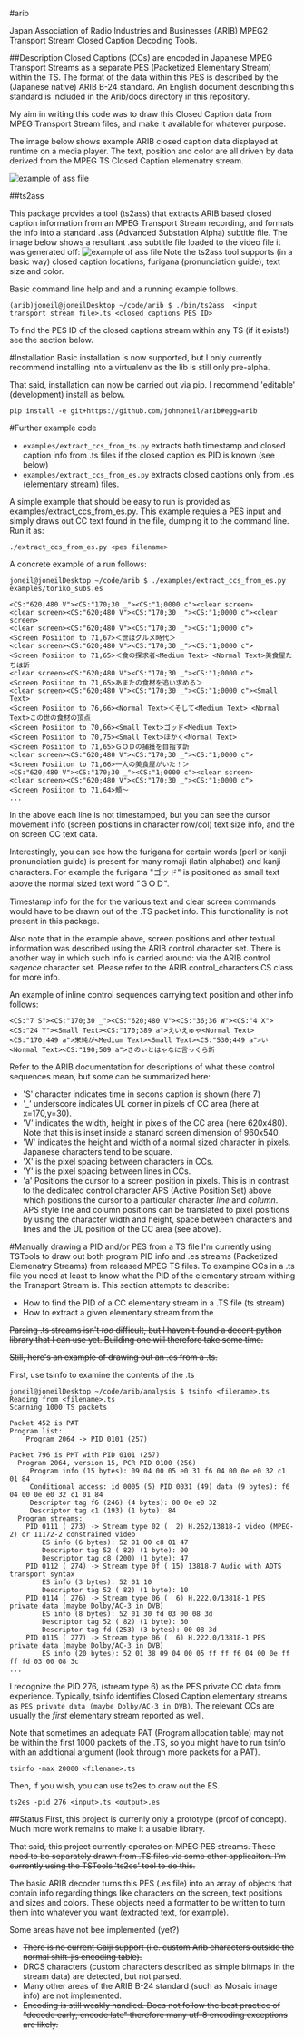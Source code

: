#arib

Japan Association of Radio Industries and Businesses (ARIB) MPEG2 Transport Stream Closed Caption Decoding Tools.

##Description
Closed Captions (CCs) are encoded in Japanese MPEG Transport Streams as a separate PES (Packetized Elementary Stream) within the TS. The format of the data within this PES is described by the (Japanese native) ARIB B-24 standard. An English document describing this standard is included in the Arib/docs directory in this repository.

My aim in writing this code was to draw this Closed Caption data from MPEG Transport Stream files, and make it available for whatever purpose.

The image below shows example ARIB closed caption data displayed at runtime on a media player. The text, position and color are all driven by data derived from the MPEG TS Closed Caption elemenatry stream.

![example of ass file](img/gaki.png "Example ass file.")

##ts2ass

This package provides a tool (ts2ass) that extracts ARIB based closed caption information from an MPEG Transport Stream recording, and formats the info into a standard .ass (Advanced Substation Alpha) subtitle file. The image below shows a resultant .ass subtitle file loaded to the video file it was generated off:
![example of ass file](img/haikyu.png "Example ass file.")
Note the ts2ass tool supports (in a basic way) closed caption locations, furigana (pronunciation guide), text size and color.

Basic command line help and and a running example follows.
```
(arib)joneil@joneilDesktop ~/code/arib $ ./bin/ts2ass  <input transport stream file>.ts <closed captions PES ID>
```
To find the PES ID of the closed captions stream within any TS (if it exists!) see the section below.

#Installation
Basic installation is now supported, but I only currently recommend installing into a virtualenv as the lib is still only pre-alpha.

That said, installation can now be carried out via pip. I recommend 'editable' (development) install as below.
```
pip install -e git+https://github.com/johnoneil/arib#egg=arib
```

#Further example code
* `examples/extract_ccs_from_ts.py` extracts both timestamp and closed caption info from .ts files if the closed caption es PID is known (see below)
* `examples/extract_ccs_from_es.py` extracts closed captions only from .es (elementary stream) files.

A simple example that should be easy to run is provided as examples/extract_ccs_from_es.py. This example requies a PES input and simply draws out CC text found in the file, dumping it to the command line. Run it as:
```
./extract_ccs_from_es.py <pes filename>
```
A concrete example of a run follows:
```
joneil@joneilDesktop ~/code/arib $ ./examples/extract_ccs_from_es.py examples/toriko_subs.es

<CS:"620;480 V"><CS:"170;30 _"><CS:"1;0000 c"><clear screen>
<clear screen><CS:"620;480 V"><CS:"170;30 _"><CS:"1;0000 c"><clear screen>
<clear screen><CS:"620;480 V"><CS:"170;30 _"><CS:"1;0000 c">
<Screen Posiiton to 71,67>＜世はグルメ時代＞
<clear screen><CS:"620;480 V"><CS:"170;30 _"><CS:"1;0000 c">
<Screen Posiiton to 71,65>＜食の探求者<Medium Text> <Normal Text>美食屋たちは訢
<clear screen><CS:"620;480 V"><CS:"170;30 _"><CS:"1;0000 c">
<Screen Posiiton to 71,65>あまたの食材を追い求める＞
<clear screen><CS:"620;480 V"><CS:"170;30 _"><CS:"1;0000 c"><Small Text>
<Screen Posiiton to 76,66><Normal Text>＜そして<Medium Text> <Normal Text>この世の食材の頂点
<Screen Posiiton to 70,66><Small Text>ゴッド<Medium Text>
<Screen Posiiton to 70,75><Small Text>ほかく<Normal Text>
<Screen Posiiton to 71,65>ＧＯＤの捕獲を目指す訢
<clear screen><CS:"620;480 V"><CS:"170;30 _"><CS:"1;0000 c">
<Screen Posiiton to 71,66>一人の美食屋がいた！＞
<CS:"620;480 V"><CS:"170;30 _"><CS:"1;0000 c"><clear screen>
<clear screen><CS:"620;480 V"><CS:"170;30 _"><CS:"1;0000 c">
<Screen Posiiton to 71,64>頰〜
...
```
In the above each line is not timestamped, but you can see the cursor movement info (screen positions in character row/col) text size info, and the on screen CC text data.

Interestingly, you can see how the furigana for certain words (perl or kanji pronunciation guide) is present for many romaji (latin alphabet) and kanji characters. For example the furigana "ゴッド" is positioned as small text above the normal sized text word "ＧＯＤ".

Timestamp info for the for the various text and clear screen commands would have to be drawn out of the .TS packet info. This functionality is not present in this package.

Also note that in the example above, screen positions and other textual information was described using the ARIB control character set.
There is another way in which such info is carried around: via the ARIB control *seqence* character set. Please refer to the ARIB.control_characters.CS class for more info.

An example of inline control sequences carrying text position and other info follows:
```
<CS:"7 S"><CS:"170;30 _"><CS:"620;480 V"><CS:"36;36 W"><CS:"4 X"><CS:"24 Y"><Small Text><CS:"170;389 a">えいえゅゃ<Normal Text><CS:"170;449 a">栄純が<Medium Text><Small Text><CS:"530;449 a">い<Normal Text><CS:"190;509 a">きのぃとはゃなに言っくら訢
```
Refer to the ARIB documentation for descriptions of what these control sequences mean, but some can be summarized here:
* 'S' character indicates time in secons caption is shown (here 7)
* '_' underscore indicates UL corner in pixels of CC area (here at x=170,y=30).
* 'V' indicates the width, height in pixels of the CC area (here 620x480). Note that this is inset inside a stanard screen dimension of 960x540.
* 'W' indicates the height and width of a normal sized character in pixels. Japanese characters tend to be square.
* 'X' is the pixel spacing between characters in CCs.
* 'Y' is the pixel spacing between lines in CCs.
* 'a' Positions the cursor to a screen position in pixels. This is in contrast to the dedicated control character APS (Active Position Set) above which positions the cursor to a particular character *line* and *column*. APS style line and column positions can be translated to pixel positions by using the character width and height, space between characters and lines and the UL position of the CC area (see above).

#Manually drawing a PID and/or PES from a TS file
I'm currently using TSTools to draw out both program PID info and .es streams (Packetized Elemenatry Streams) from released MPEG TS files. To exampine CCs in a .ts file you need at least to know what the PID of the elementary stream withing the Transport Stream is. This section attempts to describe:
* How to find the PID of a CC elementary stream in a .TS file (ts stream)
* How to extract a given elementary stream from the 

~~Parsing .ts streams isn't *too* difficult, but I haven't found a decent python library that I can use yet. Building one will therefore take some time.~~

~~Still, here's an example of drawing out an .es from a .ts.~~

First, use tsinfo to examine the contents of the .ts
```
joneil@joneilDesktop ~/code/arib/analysis $ tsinfo <filename>.ts 
Reading from <filename>.ts
Scanning 1000 TS packets

Packet 452 is PAT
Program list:
    Program 2064 -> PID 0101 (257)

Packet 796 is PMT with PID 0101 (257)
  Program 2064, version 15, PCR PID 0100 (256)
     Program info (15 bytes): 09 04 00 05 e0 31 f6 04 00 0e e0 32 c1 01 84
     Conditional access: id 0005 (5) PID 0031 (49) data (9 bytes): f6 04 00 0e e0 32 c1 01 84
     Descriptor tag f6 (246) (4 bytes): 00 0e e0 32
     Descriptor tag c1 (193) (1 byte): 84
  Program streams:
    PID 0111 ( 273) -> Stream type 02 (  2) H.262/13818-2 video (MPEG-2) or 11172-2 constrained video
        ES info (6 bytes): 52 01 00 c8 01 47
        Descriptor tag 52 ( 82) (1 byte): 00
        Descriptor tag c8 (200) (1 byte): 47
    PID 0112 ( 274) -> Stream type 0f ( 15) 13818-7 Audio with ADTS transport syntax
        ES info (3 bytes): 52 01 10
        Descriptor tag 52 ( 82) (1 byte): 10
    PID 0114 ( 276) -> Stream type 06 (  6) H.222.0/13818-1 PES private data (maybe Dolby/AC-3 in DVB)
        ES info (8 bytes): 52 01 30 fd 03 00 08 3d
        Descriptor tag 52 ( 82) (1 byte): 30
        Descriptor tag fd (253) (3 bytes): 00 08 3d
    PID 0115 ( 277) -> Stream type 06 (  6) H.222.0/13818-1 PES private data (maybe Dolby/AC-3 in DVB)
        ES info (20 bytes): 52 01 38 09 04 00 05 ff ff f6 04 00 0e ff ff fd 03 00 08 3c
...
```
I recognize the PID 276, (stream type 6) as the PES private CC data from experience. Typically, tsinfo identifies Closed Caption elementary streams as `PES private data (maybe Dolby/AC-3 in DVB)`. The relevant CCs are usually the *first* elementary stream reported as well.

Note that sometimes an adequate PAT (Program allocation table) may not be within the first 1000 packets of the .TS, so you might have to run tsinfo with an additional argument (look through more packets for a PAT).
```
tsinfo -max 20000 <filename>.ts
```

Then, if you wish, you can use ts2es to draw out the ES.
```
ts2es -pid 276 <input>.ts <output>.es
```
##Status
First, this project is currenly only a prototype (proof of concept). Much more work remains to make it a usable library.

~~That said, this project currently operates on MPEG PES streams. These need to be separately drawn from .TS files via some other applicaiton. I'm currently using the TSTools 'ts2es' tool to do this.~~

The basic ARIB decoder turns this PES (.es file) into an array of objects that contain info regarding things like characters on the screen, text positions and sizes and colors. These objects need a formatter to be written to turn them into whatever you want (extracted text, for example).

Some areas have not bee implemented (yet?)
* ~~There is no current Gaiji support (i.e. custom Arib characters outside the normal shift-jis encoding table).~~
* DRCS characters (custom characters described as simple bitmaps in the stream data) are detected, but not parsed.
* Many other areas of the ARIB B-24 standard (such as  Mosaic image info) are not implemented.
* ~~Encoding is still weakly handled. Does not follow the best practice of "decode early, encode late" therefore many utf-8 encoding exceptions are likely.~~


